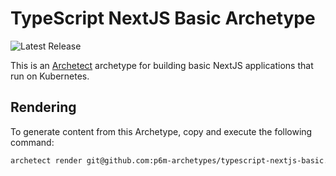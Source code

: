 # TypeScript NextJS Basic Archetype

![Latest Release](https://img.shields.io/github/v/release/p6m-archetypes/typescript-nextjs-basic.archetype?style=flat-square&label=Latest%20Release&color=blue)

This is an [Archetect](https://archetect.github.io/) archetype for building basic NextJS applications that run on Kubernetes.

## Rendering

To generate content from this Archetype, copy and execute the following command:

```sh
archetect render git@github.com:p6m-archetypes/typescript-nextjs-basic.archetype.git#v1
```
